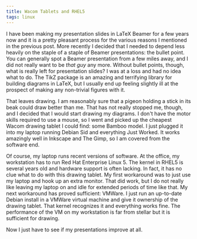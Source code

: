 ```yaml
---
title: Wacom Tablets and RHEL5
tags: linux
---
```


I have been making my presentation slides in LaTeX Beamer for a few
years now and it is a pretty pleasant process for the various reasons
I mentioned in the previous post.  More recently I decided that I
needed to depend less heavily on the staple of a staple of Beamer
presentations: the bullet point.  You can generally spot a Beamer
presentation from a few miles away, and I did not really want to be
_that guy_ any more.  Without bullet points, though, what is really
left for presentation slides?  I was at a loss and had no idea what to
do.  The TikZ package is an amazing and terrifying library for
building diagrams in LaTeX, but I usually end up feeling slightly ill
at the prospect of making any non-trivial figures with it.

That leaves drawing.  I am reasonably sure that a pigeon holding a
stick in its beak could draw better than me.  That has not really
stopped me, though, and I decided that I would start drawing my
diagrams.  I don't have the motor skills required to use a mouse, so I
went and picked up the cheapest Wacom drawing tablet I could find:
some Bamboo model.  I just plugged it into my laptop running Debian
Sid and everything Just Worked.  It works amazingly well in Inkscape
and The Gimp, so I am covered from the software end.

Of course, my laptop runs recent versions of software.  At the office,
my workstation has to run Red Hat Enterprise Linux 5.  The kernel in
RHEL5 is several years old and hardware support is often lacking.  In
fact, it has no clue what to do with this drawing tablet.  My first
workaround was to just use my laptop and hook up an extra monitor.
That did work, but I do not really like leaving my laptop on and idle
for extended periods of time like that.  My next workaround has proved
sufficient: VMWare.  I just run an up-to-date Debian install in a
VMWare virtual machine and give it ownership of the drawing tablet.
That kernel recognizes it and everything works fine.  The performance
of the VM on my workstation is far from stellar but it is sufficient
for drawing.

Now I just have to see if my presentations improve at all.
